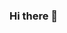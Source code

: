 ### Hi there 👋

<!--
**thilinabuwaneka/thilinabuwaneka** is a ✨ _special_ ✨ repository because its `README.md` (this file) appears on your GitHub profile.

Here are some ideas to get you started:

- 🔭 I’m currently working as undergraduate
- 🌱 I’m currently learning statistics
- 👯 I’m looking to collaborate on programming
- 🤔 I’m looking for help with python and R
- 💬 Ask me about statistics
- 📫 How to reach me: ...thilinabuwaneka and thlina.buwaneka@gmail.com
-->
